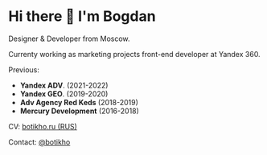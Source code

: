 # Hi there 👋 I'm Bogdan

Designer & Developer from Moscow.

Currenty working as marketing projects front-end developer at Yandex 360.

Previous:
- **Yandex ADV**. (2021-2022)
- **Yandex GEO**. (2019-2020)
- **Adv Agency Red Keds** (2018-2019)
- **Mercury Development** (2016-2018)


CV: [botikho.ru (RUS)](https://botikho.ru/cv/)

Contact: [@botikho](https://t.me/botikho)

<!--
**botikho/botikho** is a ✨ _special_ ✨ repository because its `README.md` (this file) appears on your GitHub profile.

Here are some ideas to get you started:

- 🔭 I’m currently working on ...
- 🌱 I’m currently learning ...
- 👯 I’m looking to collaborate on ...
- 🤔 I’m looking for help with ...
- 💬 Ask me about ...
- 📫 How to reach me: ...
- 😄 Pronouns: ...
- ⚡ Fun fact: ...
-->
